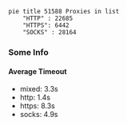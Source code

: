 
```mermaid
pie title 51588 Proxies in list
    "HTTP" : 22685
    "HTTPS": 6442
    "SOCKS" : 28164
```

### Some Info
#### Average Timeout

- mixed: 3.3s
- http: 1.4s
- https: 8.3s
- socks: 4.9s
